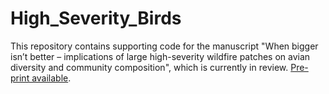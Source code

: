 # High_Severity_Birds

This repository contains supporting code for the manuscript "When bigger isn’t better – implications of large high-severity wildfire patches on avian diversity and community composition", which is currently in review. [Pre-print available](https://ecoevorxiv.org/ay94q/).  
